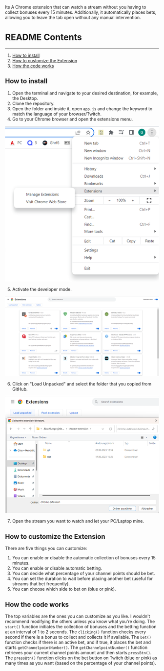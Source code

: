 Its A Chrome extension that can watch a stream without you having to collect bonuses every 15 minutes. Additionally, it automatically places bets, allowing you to leave the tab open without any manual intervention.

# README Contents
---
1. [How to install](#how-to-install)
2. [How to customize the Extension](#how-to-customize-the-extension)
3. [How the code works](#how-the-code-works)

## How to install
1. Open the terminal and navigate to your desired destination, for example, the Desktop.
2. Clone the repository.
3. Open the folder and inside it, open `app.js` and change the keyword to match the language of your browser/Twitch.
4. Go to your Chrome browser and open the extensions menu.

![image](img/1.png)

5. Activate the developer mode.

![image](img/2.png)

6. Click on "Load Unpacked" and select the folder that you copied from GitHub.

![image](img/3.png)

7. Open the stream you want to watch and let your PC/Laptop mine.

## How to customize the Extension

There are five things you can customize:
1. You can enable or disable the automatic collection of bonuses every 15 minutes.
2. You can enable or disable automatic betting.
3. You can decide what percentage of your channel points should be bet.
4. You can set the duration to wait before placing another bet (useful for streams that bet frequently).
5. You can choose which side to bet on (blue or pink).

## How the code works

The top variables are the ones you can customize as you like. I wouldn't recommend modifying the others unless you know what you're doing.
The `start()` function initiates the collection of bonuses and the betting function at an interval of 1 to 2 seconds.
The `clicking()` function checks every second if there is a bonus to collect and collects it if available.
The `bet()` function checks if there is an active bet, and if true, it places the bet and starts `getChannelpointNumber()`.
The `getChannelpointNumber()` function retrieves your current channel points amount and then starts `pressBtn()`.
The `pressBtn()` function clicks on the bet button on Twitch (blue or pink) as many times as you want (based on the percentage of your channel points).
